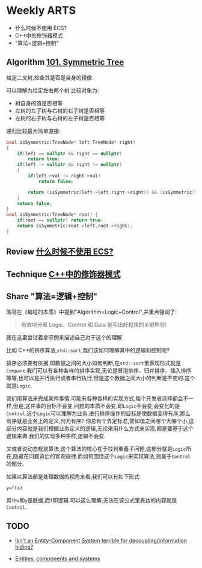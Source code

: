 # Weekly ARTS

- 什么时候不使用 ECS?
- C++中的修饰器模式
- "算法=逻辑+控制"

## Algorithm [101. Symmetric Tree](https://leetcode.com/problems/symmetric-tree/)

给定二叉树,检查其是否是自身的镜像.

可以理解为给定左右两个树,比较对象为:

- 树自身的值是否相等
- 左树的左子树与右树的右子树是否相等
- 左树的右子树与右树的左子树是否相等

递归比较最为简单直接:

```C++
bool isSymmetric(TreeNode* left,TreeNode* right)
{
    if(left == nullptr && right == nullptr)
        return true;
    if(left != nullptr && right != nullptr)
    {
        if(left->val != right->val)
            return false;

        return (isSymmetric(left->left,right->right)) && (isSymmetric(left->right,right->left));
    }
    return false;
}
bool isSymmetric(TreeNode* root) {
    if(root == nullptr) return true;
    return isSymmetric(root->left,root->right);
}
```

## Review [什么时候不使用 ECS?](when_not_ecs.md)

## Technique [C++中的修饰器模式](decorator.md)

## Share "算法=逻辑+控制"

皓哥在《编程的本质》中提到"Algorithm=Logic+Control",并重点强调了:

> 有效地分离 Logic、Control 和 Data 是写出好程序的关键所在!

我在这里尝试着拿示例来描述自己对于这个的理解.

比如 C++的排序算法,`std::sort`,我们该如何理解其中的逻辑和控制呢?

排序必须要有依据,即数据之间的大小如何判断,在`std::sort`里表现形式就是`Compare`.我们可以有各种各样的排序实现,无论是冒泡排序、归并排序、插入排序等等,也可以是并行执行或者串行执行,但是这个数据之间大小的判断是不变的.这个就是`Logic`.

我们用算法来完成某件事情,可能有各种各样的实现方式,每个开发者选择都会不一样,但是,这件事的目标不会变,问题的本质不会变,即`Logic`不会变,会变化的是`Control`.这个`Logic`可以理解为业务,进行排序操作的目标是使数据变得有序,那么有序就是业务上的定义,何为有序? 你总有个界定标准,譬如值之间哪个大哪个小,这部分内容就是我们根据业务定义的逻辑,无论采用什么方式来实现,都是要基于这个逻辑来做.我们的实现多种多样,逻辑不会变.

又或者说动态规划算法,这个算法的核心在于找到重叠子问题,这部分就是`Logic`所在,隐藏在问题背后的客观规律.而如何围绕这个`Logic`来实现算法,则属于`Control`的部分.

如果以算法都是处理数据的视角来看,我们可以有如下形式:

```txt
y=f(x)
```

其中`x`和`y`是数据,而`f`即逻辑.可以这么理解,无法在该公式里表达的内容就是`Control`.

## TODO

- [Isn't an Entity-Component System terrible for decoupling/information hiding?](https://softwareengineering.stackexchange.com/questions/372527/isnt-an-entity-component-system-terrible-for-decoupling-information-hiding)

- [Entities, components and systems](https://medium.com/ingeniouslysimple/entities-components-and-systems-89c31464240d)

